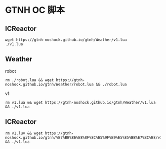 # GTNH OC 脚本

## ICReactor

```shell
wget https://gtnh-noshock.github.io/gtnh/Weather/v1.lua
./v1.lua
```

## Weather

robot

```shell
rm ./robot.lua && wget https://gtnh-noshock.github.io/gtnh/Weather/robot.lua && ./robot.lua
```

v1

```shell
rm v1.lua && wget https://gtnh-noshock.github.io/gtnh/Weather/v1.lua && ./v1.lua 
```

## ICReactor

```shell
rm v1.luv && wget https://gtnh-noshock.github.io/gtnh/%E7%BB%86%E8%8F%8C%E5%9F%B9%E5%85%BB%E7%BC%B8/v1.lua && ./v1.lua
```
